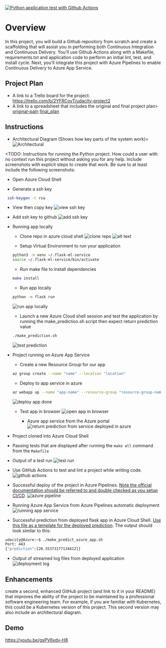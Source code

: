 [![Python application test with Github Actions](https://github.com/trungnb160186/flask-ml-service-udacity/actions/workflows/main.yml/badge.svg)](https://github.com/trungnb160186/flask-ml-service-udacity/actions/workflows/main.yml)

# Overview

In this project, you will build a Github repository from scratch and create a scaffolding that will assist you in performing both Continuous Integration and Continuous Delivery. You'll use Github Actions along with a Makefile, requirements.txt and application code to perform an initial lint, test, and install cycle. Next, you'll integrate this project with Azure Pipelines to enable Continuous Delivery to Azure App Service.

## Project Plan

- A link to a Trello board for the project:
  https://trello.com/b/2YFRCovT/udacity-project2
- A link to a spreadsheet that includes the original and final project plan>
  [original-paln](project_plan/original_plan.xlsx)
  [final_plan](project_plan/final_plan.xlsx)

## Instructions

- Architectural Diagram (Shows how key parts of the system work)>
  ![Architectural](screenshot/image.png)

<TODO: Instructions for running the Python project. How could a user with no context run this project without asking you for any help. Include screenshots with explicit steps to create that work. Be sure to at least include the following screenshots:

- Open Azure Cloud Shell

- Generate a ssh key

```bash
 ssh-keygen -t rsa
```

- View then copy key
  ![view ssh key](<screenshot/ssh key generate from azure cloud sheel 2024-09-27 141436.png>)

- Add ssh key to github
  ![add ssh key](<screenshot/add ssh key to github 2024-09-27 141622.png>)

- Running app locally

  - Clone repo in azure cloud shell
    ![clone repo](<screenshot/add ssh key to github 2024-09-27 141622.png>)
    ![alt text](<screenshot/repo in azure cloud sheel 2024-09-27 142731.png>)

  - Setup Virtual Environment to run your application

  ```bash
  python3 -m venv ~/.flask-ml-service
  source ~/.flask-ml-service/bin/activate
  ```

  - Run make file to install dependencies

  ```bash
  make install
  ```

  - Run app locally

  ```bash
  python -m flask run
  ```

  ![run app locally](<screenshot/run app locally 2024-09-27 143946.png>)

  - Launch a new Azure Cloud shell session and test the application by running the make_prediction.sh script then expect return prediction value

  ```bash
  ./make_prediction.sh
  ```

  ![test prediction](<screenshot/test service return prediction 2024-09-27 144438.png>)

- Project running on Azure App Service

  - Create a new Resource Group for our app

  ```bash
  az group create --name "name" --location "location"
  ```

  - Deploy to app service in azure

  ```bash
  az webapp up --name "app-name" --resource-group "resource-group-name" --sku F1
  ```

  ![deploy app done](<screenshot/deploy app to app service in azure 2024-09-27 150816.png>)

  - Test app in browser
    ![open app in browser](<screenshot/open app in browser 2024-09-27 151046.png>)

    - Azure app service from the Azure portal
      ![return prediction from service deployed in azure](<screenshot/test prediction return by running script 2024-09-27 151844.png>)

- Project cloned into Azure Cloud Shell

- Passing tests that are displayed after running the `make all` command from the `Makefile`

- Output of a test run
  ![test run](<screenshot/run test code in azure cloudshell 2024-09-27 160859.png>)

- Use GitHub Actions to test and lint a project while writing code.
  ![github actions](<screenshot/github actions build and run test code 2024-09-27 162205.png>)
- Successful deploy of the project in Azure Pipelines. [Note the official documentation should be referred to and double checked as you setup CI/CD](https://docs.microsoft.com/en-us/azure/devops/pipelines/ecosystems/python-webapp?view=azure-devops).
  ![azure pipeline](<screenshot/Azure pipeline 2024-09-27 232436.png>)

- Running Azure App Service from Azure Pipelines automatic deployment
  ![running app service](<screenshot/running app 2024-09-27 232615.png>)

- Successful prediction from deployed flask app in Azure Cloud Shell. [Use this file as a template for the deployed prediction](https://github.com/udacity/nd082-Azure-Cloud-DevOps-Starter-Code/blob/master/C2-AgileDevelopmentwithAzure/project/starter_files/flask-sklearn/make_predict_azure_app.sh).
  The output should look similar to this:

```bash
udacity@Azure:~$ ./make_predict_azure_app.sh
Port: 443
{"prediction":[20.35373177134412]}
```

- Output of streamed log files from deployed application
  ![deployment log](<screenshot/deployment log 2024-09-27 231923.png>)

## Enhancements

create a second, enhanced GitHub project (and link to it in your README) that improves the ability of the project to be maintained by a professional software engineering team. For example, if you are familiar with Kubernetes, this could be a Kubernetes version of this project. This second version may also include an architectural diagram.

## Demo

https://youtu.be/gsPV6xdv-H8

